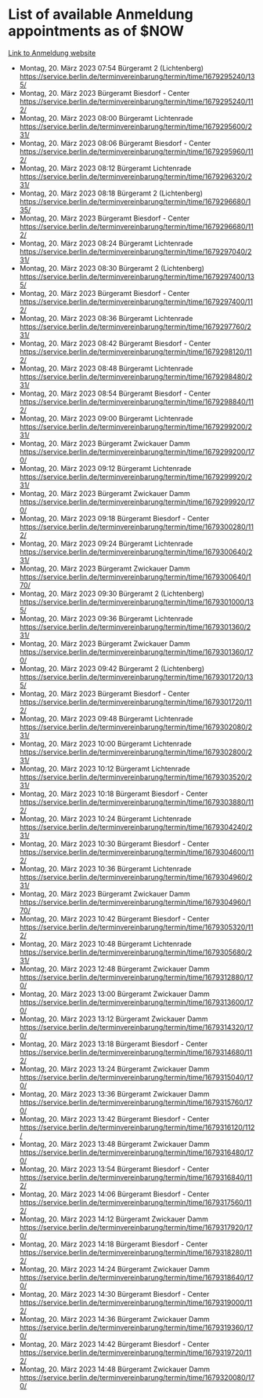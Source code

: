 # List of available Anmeldung appointments as of $NOW
[Link to Anmeldung website](https://service.berlin.de/terminvereinbarung/termin/tag.php?termin=1&anliegen[]=120686&dienstleisterlist=122210,122217,327316,122219,327312,122227,327314,122231,327346,122243,327348,122254,122252,329742,122260,329745,122262,329748,122271,327278,122273,327274,122277,327276,330436,122280,327294,122282,327290,122284,327292,122291,327270,122285,327266,122286,327264,122296,327268,150230,329760,122297,327286,122294,327284,122312,329763,122314,329775,122304,327330,122311,327334,122309,327332,317869,122281,327352,122279,329772,122283,122276,327324,122274,327326,122267,329766,122246,327318,122251,327320,122257,327322,122208,327298,122226,327300&herkunft=http%3A%2F%2Fservice.berlin.de%2Fdienstleistung%2F120686%2F)
- Montag, 20. März 2023 07:54 Bürgeramt 2 (Lichtenberg) https://service.berlin.de/terminvereinbarung/termin/time/1679295240/135/
- Montag, 20. März 2023  Bürgeramt Biesdorf - Center https://service.berlin.de/terminvereinbarung/termin/time/1679295240/112/
- Montag, 20. März 2023 08:00 Bürgeramt Lichtenrade https://service.berlin.de/terminvereinbarung/termin/time/1679295600/231/
- Montag, 20. März 2023 08:06 Bürgeramt Biesdorf - Center https://service.berlin.de/terminvereinbarung/termin/time/1679295960/112/
- Montag, 20. März 2023 08:12 Bürgeramt Lichtenrade https://service.berlin.de/terminvereinbarung/termin/time/1679296320/231/
- Montag, 20. März 2023 08:18 Bürgeramt 2 (Lichtenberg) https://service.berlin.de/terminvereinbarung/termin/time/1679296680/135/
- Montag, 20. März 2023  Bürgeramt Biesdorf - Center https://service.berlin.de/terminvereinbarung/termin/time/1679296680/112/
- Montag, 20. März 2023 08:24 Bürgeramt Lichtenrade https://service.berlin.de/terminvereinbarung/termin/time/1679297040/231/
- Montag, 20. März 2023 08:30 Bürgeramt 2 (Lichtenberg) https://service.berlin.de/terminvereinbarung/termin/time/1679297400/135/
- Montag, 20. März 2023  Bürgeramt Biesdorf - Center https://service.berlin.de/terminvereinbarung/termin/time/1679297400/112/
- Montag, 20. März 2023 08:36 Bürgeramt Lichtenrade https://service.berlin.de/terminvereinbarung/termin/time/1679297760/231/
- Montag, 20. März 2023 08:42 Bürgeramt Biesdorf - Center https://service.berlin.de/terminvereinbarung/termin/time/1679298120/112/
- Montag, 20. März 2023 08:48 Bürgeramt Lichtenrade https://service.berlin.de/terminvereinbarung/termin/time/1679298480/231/
- Montag, 20. März 2023 08:54 Bürgeramt Biesdorf - Center https://service.berlin.de/terminvereinbarung/termin/time/1679298840/112/
- Montag, 20. März 2023 09:00 Bürgeramt Lichtenrade https://service.berlin.de/terminvereinbarung/termin/time/1679299200/231/
- Montag, 20. März 2023  Bürgeramt Zwickauer Damm https://service.berlin.de/terminvereinbarung/termin/time/1679299200/170/
- Montag, 20. März 2023 09:12 Bürgeramt Lichtenrade https://service.berlin.de/terminvereinbarung/termin/time/1679299920/231/
- Montag, 20. März 2023  Bürgeramt Zwickauer Damm https://service.berlin.de/terminvereinbarung/termin/time/1679299920/170/
- Montag, 20. März 2023 09:18 Bürgeramt Biesdorf - Center https://service.berlin.de/terminvereinbarung/termin/time/1679300280/112/
- Montag, 20. März 2023 09:24 Bürgeramt Lichtenrade https://service.berlin.de/terminvereinbarung/termin/time/1679300640/231/
- Montag, 20. März 2023  Bürgeramt Zwickauer Damm https://service.berlin.de/terminvereinbarung/termin/time/1679300640/170/
- Montag, 20. März 2023 09:30 Bürgeramt 2 (Lichtenberg) https://service.berlin.de/terminvereinbarung/termin/time/1679301000/135/
- Montag, 20. März 2023 09:36 Bürgeramt Lichtenrade https://service.berlin.de/terminvereinbarung/termin/time/1679301360/231/
- Montag, 20. März 2023  Bürgeramt Zwickauer Damm https://service.berlin.de/terminvereinbarung/termin/time/1679301360/170/
- Montag, 20. März 2023 09:42 Bürgeramt 2 (Lichtenberg) https://service.berlin.de/terminvereinbarung/termin/time/1679301720/135/
- Montag, 20. März 2023  Bürgeramt Biesdorf - Center https://service.berlin.de/terminvereinbarung/termin/time/1679301720/112/
- Montag, 20. März 2023 09:48 Bürgeramt Lichtenrade https://service.berlin.de/terminvereinbarung/termin/time/1679302080/231/
- Montag, 20. März 2023 10:00 Bürgeramt Lichtenrade https://service.berlin.de/terminvereinbarung/termin/time/1679302800/231/
- Montag, 20. März 2023 10:12 Bürgeramt Lichtenrade https://service.berlin.de/terminvereinbarung/termin/time/1679303520/231/
- Montag, 20. März 2023 10:18 Bürgeramt Biesdorf - Center https://service.berlin.de/terminvereinbarung/termin/time/1679303880/112/
- Montag, 20. März 2023 10:24 Bürgeramt Lichtenrade https://service.berlin.de/terminvereinbarung/termin/time/1679304240/231/
- Montag, 20. März 2023 10:30 Bürgeramt Biesdorf - Center https://service.berlin.de/terminvereinbarung/termin/time/1679304600/112/
- Montag, 20. März 2023 10:36 Bürgeramt Lichtenrade https://service.berlin.de/terminvereinbarung/termin/time/1679304960/231/
- Montag, 20. März 2023  Bürgeramt Zwickauer Damm https://service.berlin.de/terminvereinbarung/termin/time/1679304960/170/
- Montag, 20. März 2023 10:42 Bürgeramt Biesdorf - Center https://service.berlin.de/terminvereinbarung/termin/time/1679305320/112/
- Montag, 20. März 2023 10:48 Bürgeramt Lichtenrade https://service.berlin.de/terminvereinbarung/termin/time/1679305680/231/
- Montag, 20. März 2023 12:48 Bürgeramt Zwickauer Damm https://service.berlin.de/terminvereinbarung/termin/time/1679312880/170/
- Montag, 20. März 2023 13:00 Bürgeramt Zwickauer Damm https://service.berlin.de/terminvereinbarung/termin/time/1679313600/170/
- Montag, 20. März 2023 13:12 Bürgeramt Zwickauer Damm https://service.berlin.de/terminvereinbarung/termin/time/1679314320/170/
- Montag, 20. März 2023 13:18 Bürgeramt Biesdorf - Center https://service.berlin.de/terminvereinbarung/termin/time/1679314680/112/
- Montag, 20. März 2023 13:24 Bürgeramt Zwickauer Damm https://service.berlin.de/terminvereinbarung/termin/time/1679315040/170/
- Montag, 20. März 2023 13:36 Bürgeramt Zwickauer Damm https://service.berlin.de/terminvereinbarung/termin/time/1679315760/170/
- Montag, 20. März 2023 13:42 Bürgeramt Biesdorf - Center https://service.berlin.de/terminvereinbarung/termin/time/1679316120/112/
- Montag, 20. März 2023 13:48 Bürgeramt Zwickauer Damm https://service.berlin.de/terminvereinbarung/termin/time/1679316480/170/
- Montag, 20. März 2023 13:54 Bürgeramt Biesdorf - Center https://service.berlin.de/terminvereinbarung/termin/time/1679316840/112/
- Montag, 20. März 2023 14:06 Bürgeramt Biesdorf - Center https://service.berlin.de/terminvereinbarung/termin/time/1679317560/112/
- Montag, 20. März 2023 14:12 Bürgeramt Zwickauer Damm https://service.berlin.de/terminvereinbarung/termin/time/1679317920/170/
- Montag, 20. März 2023 14:18 Bürgeramt Biesdorf - Center https://service.berlin.de/terminvereinbarung/termin/time/1679318280/112/
- Montag, 20. März 2023 14:24 Bürgeramt Zwickauer Damm https://service.berlin.de/terminvereinbarung/termin/time/1679318640/170/
- Montag, 20. März 2023 14:30 Bürgeramt Biesdorf - Center https://service.berlin.de/terminvereinbarung/termin/time/1679319000/112/
- Montag, 20. März 2023 14:36 Bürgeramt Zwickauer Damm https://service.berlin.de/terminvereinbarung/termin/time/1679319360/170/
- Montag, 20. März 2023 14:42 Bürgeramt Biesdorf - Center https://service.berlin.de/terminvereinbarung/termin/time/1679319720/112/
- Montag, 20. März 2023 14:48 Bürgeramt Zwickauer Damm https://service.berlin.de/terminvereinbarung/termin/time/1679320080/170/
